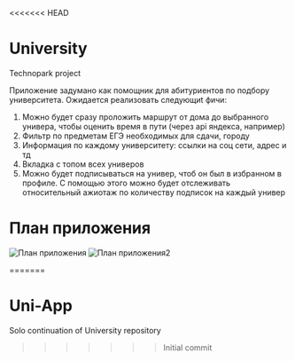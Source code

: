 <<<<<<< HEAD
# University
Technopark project

Приложение задумано как помощник для абитуриентов по подбору университета.
Ожидается реализовать следующиt фичи:
1. Можно будет сразу проложить маршрут от дома до выбранного универа, чтобы оценить время в пути (через api яндекса, например)
2. Фильтр по предметам ЕГЭ необходимых для сдачи, городу
3. Информация по каждому университету: ссылки на соц сети, адрес и тд
4. Вкладка с топом всех универов
5. Можно будет подписываться на универ, чтоб он был в избранном в профиле. С помощью этого можно будет отслеживать относительный ажиотаж по количеству подписок на каждый универ  









# План приложения
![План приложения](https://user-images.githubusercontent.com/47701346/66225849-2a688100-e6e2-11e9-9f81-a62a153e938f.jpg)
![План приложения2](https://user-images.githubusercontent.com/47701346/66225865-2e949e80-e6e2-11e9-99a4-80835ad5cb72.jpg)

=======
# Uni-App
Solo continuation of University repository  
>>>>>>> Initial commit
